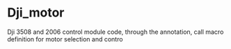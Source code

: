 # Dji_motor
Dji 3508 and 2006 control module code, through the annotation, call macro definition for motor selection and contro
